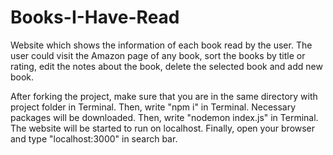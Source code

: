 # Books-I-Have-Read
Website which shows the information of each book read by the user. The user could visit the Amazon page of any book, sort the books by title or rating, edit the notes about the book, delete the selected book and add new book.  

After forking the project, make sure that you are in the same directory with project folder in Terminal. Then, write "npm i" in Terminal. Necessary packages will be downloaded. Then, write "nodemon index.js" in Terminal. The website will be started to run on localhost. Finally, open your browser and type "localhost:3000" in search bar.

